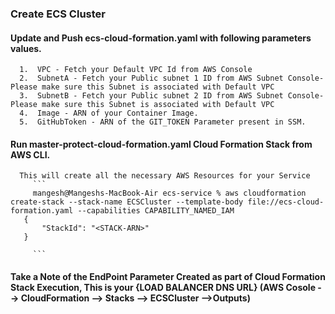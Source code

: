 ### Create ECS Cluster
  ####  Update and Push ecs-cloud-formation.yaml with following parameters values.
      1.  VPC - Fetch your Default VPC Id from AWS Console 
      2.  SubnetA - Fetch your Public subnet 1 ID from AWS Subnet Console- Please make sure this Subnet is associated with Default VPC
      3.  SubnetB - Fetch your Public subnet 2 ID from AWS Subnet Console- Please make sure this Subnet is associated with Default VPC
      4.  Image - ARN of your Container Image.
      5.  GitHubToken - ARN of the GIT_TOKEN Parameter present in SSM.
  #### Run master-protect-cloud-formation.yaml  Cloud Formation Stack from AWS CLI.
      This will create all the necessary AWS Resources for your Service 
         ``` 
         mangesh@Mangeshs-MacBook-Air ecs-service % aws cloudformation create-stack --stack-name ECSCluster --template-body file://ecs-cloud-formation.yaml --capabilities CAPABILITY_NAMED_IAM
       {
           "StackId": "<STACK-ARN>"
       }

         ```

 #### Take a Note of the EndPoint Parameter Created as part of Cloud Formation Stack Execution, This is your {LOAD BALANCER DNS URL} (AWS Cosole --> CloudFormation --> Stacks --> ECSCluster -->Outputs)
